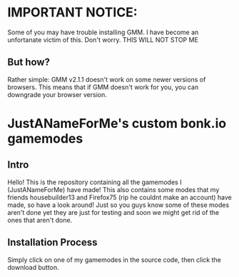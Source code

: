 # IMPORTANT NOTICE:
Some of you may have trouble installing GMM. I have become an unfortanate victim of this. Don't worry. THIS WILL NOT STOP ME
   ## But how?
   Rather simple: GMM v2.1.1 doesn't work on some newer versions of browsers. This means that if GMM doesn't work for you, you can downgrade your browser version.

# JustANameForMe's custom bonk.io gamemodes
   ## Intro
   Hello! This is the repository containing all the gamemodes I (JustANameForMe) have made!
   This also contains some modes that my friends housebuilder13 and Firefox75 (rip he couldnt make an account) have made, so have a look around! Just so you guys know some of these modes aren't done yet they are just for testing and soon we might get rid of the ones that aren't done.
   ## Installation Process
   Simply click on one of my gamemodes in the source code, then click the download button.
